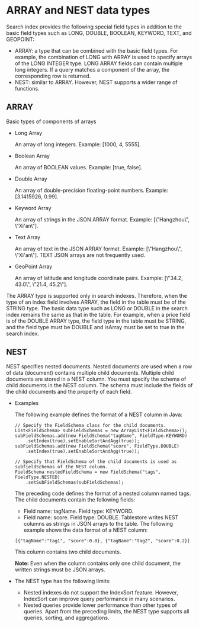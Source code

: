 # ARRAY and NEST data types

Search index provides the following special field types in addition to the basic field types such as LONG, DOUBLE, BOOLEAN, KEYWORD, TEXT, and GEOPOINT:

-   ARRAY: a type that can be combined with the basic field types. For example, the combination of LONG with ARRAY is used to specify arrays of the LONG INTEGER type. LONG ARRAY fields can contain multiple long integers. If a query matches a component of the array, the corresponding row is returned.
-   NEST: similar to ARRAY. However, NEST supports a wider range of functions.

## ARRAY

Basic types of components of arrays

-   Long Array

    An array of long integers. Example: \[1000, 4, 5555\].

-   Boolean Array

    An array of BOOLEAN values. Example: \[true, false\].

-   Double Array

    An array of double-precision floating-point numbers. Example: \[3.1415926, 0.99\].

-   Keyword Array

    An array of strings in the JSON ARRAY format. Example: \[\\"Hangzhou\\", \\"Xi'an\\"\].

-   Text Array

    An array of text in the JSON ARRAY format. Example: \[\\"Hangzhou\\", \\"Xi'an\\"\]. TEXT JSON arrays are not frequently used.

-   GeoPoint Array

    An array of latitude and longitude coordinate pairs. Example: \[\\"34.2, 43.0\\", \\"21.4, 45.2\\"\].


The ARRAY type is supported only in search indexes. Therefore, when the type of an index field involves ARRAY, the field in the table must be of the STRING type. The basic data type such as LONG or DOUBLE in the search index remains the same as that in the table. For example, when a price field is of the DOUBLE ARRAY type, the field type in the table must be STRING, and the field type must be DOUBLE and isArray must be set to true in the search index.

## NEST

NEST specifies nested documents. Nested documents are used when a row of data \(document\) contains multiple child documents. Multiple child documents are stored in a NEST column. You must specify the schema of child documents in the NEST column. The schema must include the fields of the child documents and the property of each field.

-   Examples

    The following example defines the format of a NEST column in Java:

    ```
    // Specify the FieldSchema class for the child documents.
    List<FieldSchema> subFieldSchemas = new ArrayList<FieldSchema>();
    subFieldSchemas.add(new FieldSchema("tagName", FieldType.KEYWORD)
        .setIndex(true).setEnableSortAndAgg(true));
    subFieldSchemas.add(new FieldSchema("score", FieldType.DOUBLE)
        .setIndex(true).setEnableSortAndAgg(true));
    
    // Specify that FieldSchema of the child documents is used as subfieldSchemas of the NEST column.
    FieldSchema nestedFieldSchema = new FieldSchema("tags", FieldType.NESTED)
        .setSubFieldSchemas(subFieldSchemas);
    ```

    The preceding code defines the format of a nested column named tags. The child documents contain the following fields:

    -   Field name: tagName. Field type: KEYWORD.
    -   Field name: score. Field type: DOUBLE.
    Tablestore writes NEST columns as strings in JSON arrays to the table. The following example shows the data format of a NEST column:

    ```
    [{"tagName":"tag1", "score":0.8}, {"tagName":"tag2", "score":0.2}]
    ```

    This column contains two child documents.

    **Note:** Even when the column contains only one child document, the written strings must be JSON arrays.

-   The NEST type has the following limits:

    -   Nested indexes do not support the IndexSort feature. However, IndexSort can improve query performance in many scenarios.
    -   Nested queries provide lower performance than other types of queries.
    Apart from the preceding limits, the NEST type supports all queries, sorting, and aggregations.


